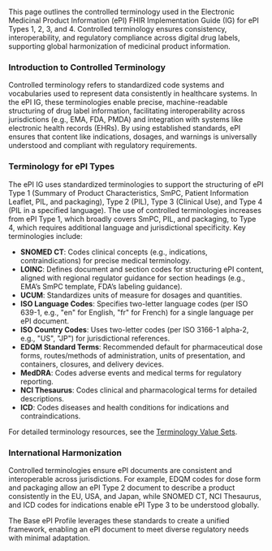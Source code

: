 This page outlines the controlled terminology used in the Electronic Medicinal Product Information (ePI) FHIR Implementation Guide (IG) for ePI Types 1, 2, 3, and 4. Controlled terminology ensures consistency, interoperability, and regulatory compliance across digital drug labels, supporting global harmonization of medicinal product information.

### Introduction to Controlled Terminology

Controlled terminology refers to standardized code systems and vocabularies used to represent data consistently in healthcare systems. In the ePI IG, these terminologies enable precise, machine-readable structuring of drug label information, facilitating interoperability across jurisdictions (e.g., EMA, FDA, PMDA) and integration with systems like electronic health records (EHRs). By using established standards, ePI ensures that content like indications, dosages, and warnings is universally understood and compliant with regulatory requirements.

### Terminology for ePI Types

The ePI IG uses standardized terminologies to support the structuring of ePI Type 1 (Summary of Product Characteristics, SmPC, Patient Information Leaflet, PIL, and packaging), Type 2 (PIL), Type 3 (Clinical Use), and Type 4 (PIL in a specified language). The use of controlled terminologies increases from ePI Type 1, which broadly covers SmPC, PIL, and packaging, to Type 4, which requires additional language and jurisdictional specificity. Key terminologies include:
- **SNOMED CT**: Codes clinical concepts (e.g., indications, contraindications) for precise medical terminology.
- **LOINC**: Defines document and section codes for structuring ePI content, aligned with regional regulator guidance for section headings (e.g., EMA’s SmPC template, FDA’s labeling guidance).
- **UCUM**: Standardizes units of measure for dosages and quantities.
- **ISO Language Codes**: Specifies two-letter language codes (per ISO 639-1, e.g., "en" for English, "fr" for French) for a single language per ePI document.
- **ISO Country Codes**: Uses two-letter codes (per ISO 3166-1 alpha-2, e.g., "US", "JP") for jurisdictional references.
- **EDQM Standard Terms**: Recommended default for pharmaceutical dose forms, routes/methods of administration, units of presentation, and containers, closures, and delivery devices.
- **MedDRA**: Codes adverse events and medical terms for regulatory reporting.
- **NCI Thesaurus**: Codes clinical and pharmacological terms for detailed descriptions.
- **ICD**: Codes diseases and health conditions for indications and contraindications.

For detailed terminology resources, see the [Terminology Value Sets](https://build.fhir.org/ig/HL7/emedicinal-product-info/artifacts.html#3).

### International Harmonization

Controlled terminologies ensure ePI documents are consistent and interoperable across jurisdictions. For example, EDQM codes for dose form and packaging allow an ePI Type 2 document to describe a product consistently in the EU, USA, and Japan, while SNOMED CT, NCI Thesaurus, and ICD codes for indications enable ePI Type 3 to be understood globally.

The Base ePI Profile leverages these standards to create a unified framework, enabling an ePI document to meet diverse regulatory needs with minimal adaptation.